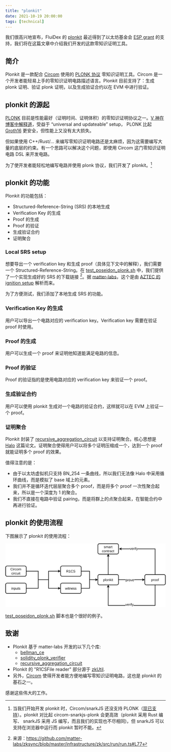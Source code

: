 ```yaml
---
title: "plonkit"
date: 2021-10-19 20:00:00
tags: [technical]
---
```


我们很高兴地宣布，FluiDex 的 [plonkit](https://github.com/fluidex/plonkit) 最近得到了以太坊基金会 [ESP grant](https://blog.ethereum.org/2021/11/04/esp-allocation-update-q2-2021/) 的支持，我们将在这篇文章中介绍我们开发的这款零知识证明工具。

## 简介
Plonkit 是一款配合 [Circom](https://github.com/iden3/circom) 使用的 [PLONK 协议](https://eprint.iacr.org/2019/953.pdf) 零知识证明工具。Circom 是一个开发者能轻易上手的零知识证明电路描述语言。Plonkit 目前支持了：生成 plonk 证明、验证 plonk 证明，以及生成验证合约以在 EVM 中进行验证。

## plonkit 的源起
[PLONK](https://eprint.iacr.org/2019/953.pdf) 目前是性能最好（证明时间、证明体积）的零知识证明协议之一。[V 神在博客中解释道](https://vitalik.ca/general/2019/09/22/plonk.html)，受益于 “universal and updateable” setup， PLONK 比起 [Groth16](https://eprint.iacr.org/2016/260.pdf) 更安全，但性能上又没有太大损失。

但如果使用 C++/Rust/… 来编写零知识证明电路还是太麻烦，因为这需要编写大量的底层的约束。有一个思路可以解决这个问题，即使用 Circom 这门零知识证明电路 DSL 来开发电路。

为了使开发者能轻松地编写电路并使用 plonk 协议，我们开发了 plonkit。[^1]

## plonkit 的功能
Plonkit 的功能包括：

+ Structured-Reference-String (SRS) 的本地生成
+ Verification Key 的生成
+ Proof 的生成
+ Proof 的验证
+ 生成验证合约
+ 证明聚合

### Local SRS setup

想要导出一个 verification key 和生成 proof（具体见下文中的解释），我们需要一个 Structured-Reference-String。在 [test\_poseidon\_plonk.sh](https://github.com/fluidex/plonkit/blob/master/test/test_poseidon_plonk.sh) 中，我们提供了一个实现生成好的 SRS 的下载链接 [^2]。据 [matter-labs](https://github.com/matter-labs/bellman/blob/f551a55d83d2ea604b2dbfe096fd9dcfdaedb189/src/kate_commitment/mod.rs#L1090)，这个是由 [AZTEC 的 ignition setup](https://medium.com/aztec-protocol/aztec-announcing-our-ignition-ceremony-757850264cfe) 解析而来。

为了方便测试，我们添加了本地生成 SRS 的功能。

### Verification Key 的生成

用户可以导出一个电路对应的 verification key。Verification key 需要在验证 proof 时使用。

### Proof 的生成

用户可以生成一个 proof 来证明他知道能满足电路的信息。

### Proof 的验证

Proof 的验证指的是使用电路对应的 verification key 来验证一个 proof。

### 生成验证合约

用户可以使用 plonkit 生成对一个电路的验证合约，这样就可以在 EVM 上验证一个 proof。

### 证明聚合

Plonkit 封装了 [recursive\_aggregation\_circuit](https://github.com/matter-labs/recursive_aggregation_circuit) 以支持证明聚合。核心思想是 [Halo](https://eprint.iacr.org/2019/1021.pdf) 这篇论文。证明聚合使得用户可以将多个证明压缩成一个，达到一个 proof 就能证明多个 proof 的效果。

值得注意的是：
+ 由于以太坊虚拟机只支持 BN_254 一条曲线，所以我们无法像 Halo 中采用循环曲线，而是模拟了 base 域上的元素。
+ 我们并不是循环迭代层层聚合多个 proof，而是将多个 proof 一次性聚合起来，所以是一个深度为 1 的聚合。
+ 我们不直接在电路中验证 pairing，而是将群上的点聚合起来，在智能合约中再进行验证。

## plonkit 的使用流程
下图展示了 plonkit 的使用流程：

![](plonkit.png)

[test\_poseidon\_plonk.sh](https://github.com/fluidex/plonkit/blob/master/test/test_poseidon_plonk.sh) 脚本也是个很好的例子。

## 致谢
+ Plonkit 基于 matter-labs 开发的以下几个库:
    * [bellman_ce](https://github.com/matter-labs/bellman)
    * [solidity\_plonk\_verifier](https://github.com/matter-labs/solidity_plonk_verifier)
    * [recursive\_aggregation\_circuit](https://github.com/matter-labs/recursive_aggregation_circuit)
+ Plonkit 的 "R1CSFile reader" 部分源于 [zkUtil](https://github.com/poma/zkutil).
+ 另外，[Circom](https://github.com/iden3/circom) 使得开发者能方便地编写零知识证明电路，这也是 plonkit 的基石之一。

感谢这些伟大的工作。

[^1]: 当我们开始开发 plonkit 时，Circom/snarkJS 还没支持 PLONK（[现已支持](https://blog.iden3.io/circom-snarkjs-plonk.html)）。plonkit 对比起 circom-snarkjs-plonk 会更高效（plonkit 采用 Rust 编写、 snarkJS 采用 JS 编写，而且我们的实现也不尽相同)，但 snarkJS 可以支持在浏览器中运行而 plonkit 暂时不能。
[^2]: 来源：https://github.com/matter-labs/zksync/blob/master/infrastructure/zk/src/run/run.ts#L77
